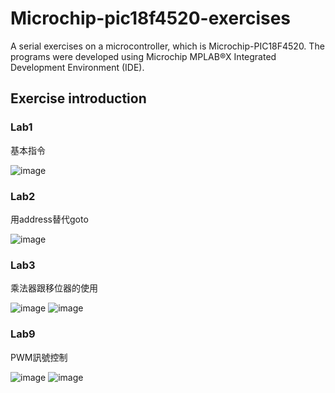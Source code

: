 # Microchip-pic18f4520-exercises
A serial exercises on a microcontroller, which is Microchip-PIC18F4520. The programs were developed using Microchip MPLAB®X Integrated Development Environment (IDE).
## Exercise introduction
### Lab1
基本指令

![image](https://user-images.githubusercontent.com/69243911/144757352-0fde7f77-8476-47d3-b1fc-097732bef85e.png)

### Lab2
用address替代goto

![image](https://user-images.githubusercontent.com/69243911/144757386-55cc1050-9557-4fe3-824e-48c329b4ce9e.png)

### Lab3
乘法器跟移位器的使用

![image](https://user-images.githubusercontent.com/69243911/144757433-f0a04b49-2988-4564-b372-59f6fe1c015a.png)
![image](https://user-images.githubusercontent.com/69243911/144757440-2d292656-9b2a-4ae6-8a94-62c7973cac47.png)

### Lab9
PWM訊號控制

![image](https://user-images.githubusercontent.com/69243911/144757459-1173eed1-f5e3-4190-aa40-b396b253a99f.png)
![image](https://user-images.githubusercontent.com/69243911/144757464-168c5404-bdc7-46f5-8bba-0624ff0a3452.png)
